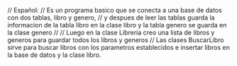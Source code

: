 // Español:
// Es un programa basico que se conecta a una base de datos con dos tablas, libro y genero, 
// y despues de leer las tablas guarda la informacion de la tabla libro en la clase libro y la tabla genero se guarda en la clase genero
// 
// Luego en la clase Libreria creo una lista de libros y generos para guardar todos los libros y generos
// Las clases BuscarLibro sirve para buscar libros con los parametros establecidos e insertar libros en la base de datos y la clase libro.
